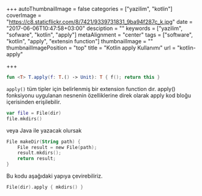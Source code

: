+++
autoThumbnailImage = false
categories = ["yazilim", "kotlin"]
coverImage = "https://c8.staticflickr.com/8/7421/9339731831_9ba94f287c_k.jpg"
date = "2017-06-06T10:47:58+03:00"
desciption = ""
keywords = ["yazilim", "sofware", "kotlin", "apply"]
metaAlignment = "center"
tags = ["software", "kotlin", "apply", "extensin function"]
thumbnailImage = ""
thumbnailImagePosition = "top"
title = "Kotlin apply Kullanımı"
url = "kotlin-apply"

+++

```kotlin
fun <T> T.apply(f: T.() -> Unit): T { f(); return this }
```

`apply()` tüm tipler için belirlenmiş bir extension function dır. apply() fonksiyonu uygulanan nesnenin özelliklerine direk olarak apply kod bloğu içerisinden erişilebilir. 

```kotlin
var file = File(dir)
file.mkdirs()
```

veya Java ile yazacak olursak

```kotlin
File makeDir(String path) {
    File result = new File(path);
    result.mkdirs();
    return result;
}
```

Bu kodu aşağıdaki yapıya çevirebiliriz.

```kotlin
File(dir).apply { mkdirs() }
```
